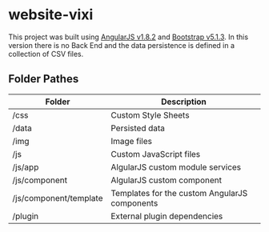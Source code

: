 # website-vixi


This project was built using [AngularJS v1.8.2](http://angularjs.org) and [Bootstrap v5.1.3](ttps://getbootstrap.com/).
In this version there is no Back End and the data persistence is defined in a collection of CSV files.

## Folder Pathes


| **Folder**             | **Description**                                |
| --- | --- |
| /css                   | Custom Style Sheets                            |
| /data                  | Persisted data                                 |
| /img                   | Image files                                    |
| /js                    | Custom JavaScript files                        |
| /js/app                | AlgularJS custom module services               |
| /js/component          | AlgularJS custom component                     |
| /js/component/template | Templates for the custom AngularJS components  |
| /plugin                | External plugin dependencies   
